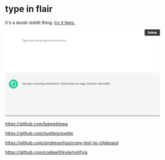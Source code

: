 # type in flair

it's a dumb reddit thing. [try it here.](https://typeinflair.netlify.com)

![](typeinflair.gif)

https://github.com/lukeed/pwa

https://github.com/sveltejs/svelte

https://github.com/sindresorhus/copy-text-to-clipboard

https://github.com/codewithkyle/notifyjs
